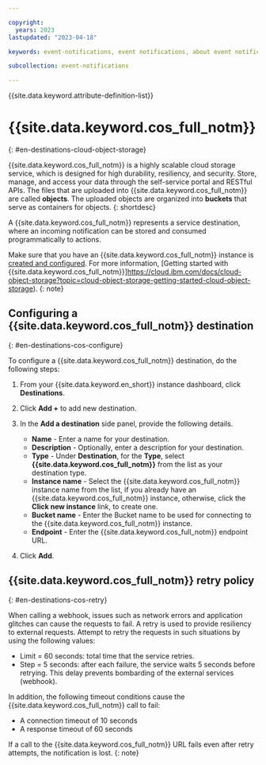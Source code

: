 ```yaml
---

copyright:
  years: 2023
lastupdated: "2023-04-18"

keywords: event-notifications, event notifications, about event notifications, destinations, IBM Cloud Object Storage, cloud object storage, object storage

subcollection: event-notifications

---
```


{{site.data.keyword.attribute-definition-list}}

# {{site.data.keyword.cos_full_notm}}
{: #en-destinations-cloud-object-storage}

{{site.data.keyword.cos_full_notm}} is a highly scalable cloud storage service, which is designed for high durability, resiliency, and security. Store, manage, and access your data through the self-service portal and RESTful APIs. The files that are uploaded into {{site.data.keyword.cos_full_notm}} are called **objects**. The uploaded objects are organized into **buckets** that serve as containers for objects.
{: shortdesc}

A {{site.data.keyword.cos_full_notm}} represents a service destination, where an incoming notification can be stored and consumed programmatically to actions.

Make sure that you have an {{site.data.keyword.cos_full_notm}} instance is [created and configured](https://cloud.ibm.com/objectstorage/create). For more information, [Getting started with {{site.data.keyword.cos_full_notm}}]https://cloud.ibm.com/docs/cloud-object-storage?topic=cloud-object-storage-getting-started-cloud-object-storage).
{: note}

## Configuring a {{site.data.keyword.cos_full_notm}} destination
{: #en-destinations-cos-configure}

To configure a {{site.data.keyword.cos_full_notm}} destination, do the following steps:

1. From your {{site.data.keyword.en_short}} instance dashboard, click **Destinations**.

1. Click **Add +** to add new destination.

1. In the **Add a destination** side panel, provide the following details.

   - **Name** - Enter a name for your destination.
   - **Description** - Optionally, enter a description for your destination.
   - **Type** - Under **Destination**, for the **Type**, select **{{site.data.keyword.cos_full_notm}}** from the list as your destination type.
   - **Instance name** - Select the {{site.data.keyword.cos_full_notm}} instance name from the list, if you already have an {{site.data.keyword.cos_full_notm}} instance, otherwise, click the **Click new instance** link, to create one.
   - **Bucket name** - Enter the Bucket name to be used for connecting to the {{site.data.keyword.cos_full_notm}} instance.
   - **Endpoint** - Enter the {{site.data.keyword.cos_full_notm}} endpoint URL.

1. Click **Add**.

## {{site.data.keyword.cos_full_notm}} retry policy
{: #en-destinations-cos-retry}

When calling a webhook, issues such as network errors and application glitches can cause the requests to fail. A retry is used to provide resiliency to external requests. Attempt to retry the requests in such situations by using the following values:

- Limit = 60 seconds: total time that the service retries.
- Step = 5 seconds: after each failure, the service waits 5 seconds before retrying. This delay prevents bombarding of the external services (webhook).

In addition, the following timeout conditions cause the {{site.data.keyword.cos_full_notm}} call to fail:

- A connection timeout of 10 seconds
- A response timeout of 60 seconds

If a call to the {{site.data.keyword.cos_full_notm}} URL fails even after retry attempts, the notification is lost.
{: note}
